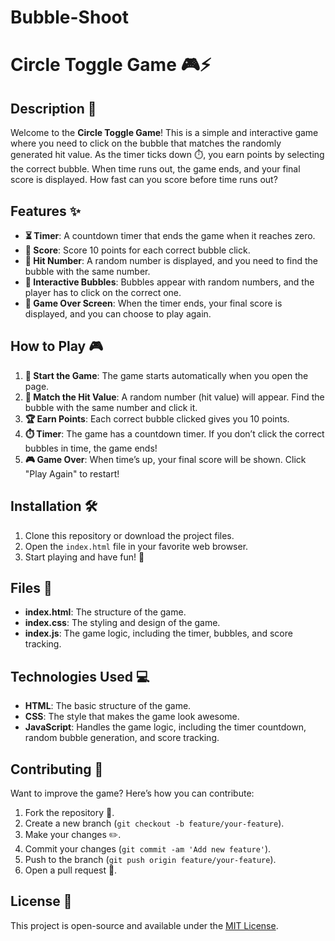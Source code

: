 # Bubble-Shoot
# Circle Toggle Game 🎮⚡

## Description 📝

Welcome to the **Circle Toggle Game**! This is a simple and interactive game where you need to click on the bubble that matches the randomly generated hit value. As the timer ticks down ⏱️, you earn points by selecting the correct bubble. When time runs out, the game ends, and your final score is displayed. How fast can you score before time runs out?

## Features ✨

- **⏳ Timer**: A countdown timer that ends the game when it reaches zero.
- **💯 Score**: Score 10 points for each correct bubble click.
- **🎯 Hit Number**: A random number is displayed, and you need to find the bubble with the same number.
- **🧩 Interactive Bubbles**: Bubbles appear with random numbers, and the player has to click on the correct one.
- **🎉 Game Over Screen**: When the timer ends, your final score is displayed, and you can choose to play again.

## How to Play 🎮

1. **🚀 Start the Game**: The game starts automatically when you open the page.
2. **🔢 Match the Hit Value**: A random number (hit value) will appear. Find the bubble with the same number and click it.
3. **🏆 Earn Points**: Each correct bubble clicked gives you 10 points.
4. **⏱️ Timer**: The game has a countdown timer. If you don’t click the correct bubbles in time, the game ends!
5. **🎮 Game Over**: When time’s up, your final score will be shown. Click "Play Again" to restart!

## Installation 🛠️

1. Clone this repository or download the project files.
2. Open the `index.html` file in your favorite web browser.
3. Start playing and have fun! 🎉

## Files 📂

- **index.html**: The structure of the game.
- **index.css**: The styling and design of the game.
- **index.js**: The game logic, including the timer, bubbles, and score tracking.

## Technologies Used 💻

- **HTML**: The basic structure of the game.
- **CSS**: The style that makes the game look awesome.
- **JavaScript**: Handles the game logic, including the timer countdown, random bubble generation, and score tracking.

## Contributing 🤝

Want to improve the game? Here’s how you can contribute:

1. Fork the repository 🍴.
2. Create a new branch (`git checkout -b feature/your-feature`).
3. Make your changes ✏️.
4. Commit your changes (`git commit -am 'Add new feature'`).
5. Push to the branch (`git push origin feature/your-feature`).
6. Open a pull request 📝.

## License 📄

This project is open-source and available under the [MIT License](LICENSE).
